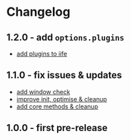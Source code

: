 # Changelog

## 1.2.0 - add `options.plugins`

-   [add plugins to iife](https://github.com/Valexr/Slidy/commit/8b829ca7d1961161e0390d0bd5da55f230c153f1)

## 1.1.0 - fix issues & updates

-   [add window check](https://github.com/Valexr/Slidy/commit/60199ed16d344c73f44083fc2b9d8dad45b2e447)
-   [improve init, optimise & cleanup](https://github.com/Valexr/Slidy/commit/81d3139c0553cbd44b0c34284a2e18ce068eb9b4)
-   [add core methods & cleanup](https://github.com/Valexr/Slidy/commit/c2480c98d4b410ad95170f1621700a62a2bc993c)

## 1.0.0 - first pre-release
